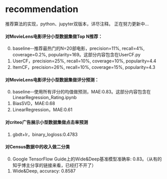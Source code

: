 # recommendation
推荐算法的实现，python、jupyter双版本，详尽注释。
正在努力更新中...

#### 对MovieLens电影评分小型数据集做Top N推荐：
0. baseline--推荐最热门的N=20部电影，precision=11%, recall=4%, coverage=0.2%, popularity=169。这部分内容包含在UserCF.py
1. UserCF，precision=25%, recall=10%, coverage=10%, popularity=4.4
2. ItemCF，precision=26%, recall=10%, coverage=15%, popularity=4.3

#### 对MovieLens电影评分小型数据集做评分预测：
0. baseline--使用所有评分的均值做预测，MAE:0.83。这部分内容包含在LinearRegression_Rating.ipynb
1. BiasSVD，MAE:0.68
2. LinearRegression，MAE:0.61

#### 对criteo广告展示小型数据集做点击率预测
1. gbdt+lr，binary_logloss:0.4783    

#### 对Census数据中的收入做二分类
0. Google TensorFlow Guide上的Wide&Deep基准模型准确率: 0.83。（从有的知乎博主分享的链接来看，已经打不开了）
1. Wide&Deep, accuracy: 0.8587
